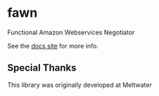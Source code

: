 # fawn

Functional Amazon Webservices Negotiator

See the [docs site](https://meltwater.github.io/fawn/) for more info.

## Special Thanks

This library was originally developed at Meltwater
